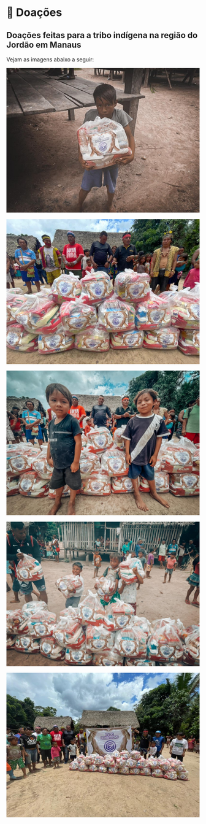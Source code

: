 # 💜 Doações

## Doações feitas para a tribo indígena na região do Jordão em Manaus&#x20;

Vejam as imagens abaixo a seguir:

![](.gitbook/assets/photo1646533079.jpeg)

![](.gitbook/assets/photo1646532547.jpeg)

![](<.gitbook/assets/photo1646533079 (2).jpeg>)

![](<.gitbook/assets/photo1646533079 (1).jpeg>)

![](<.gitbook/assets/photo1646532547 (1).jpeg>)
